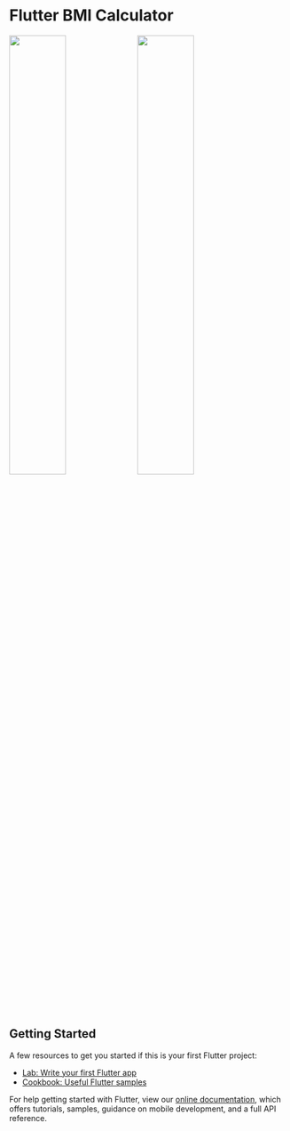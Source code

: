 # Flutter BMI Calculator
<p float="left">
  <img src="https://user-images.githubusercontent.com/81976919/113594317-2873db00-9655-11eb-9e7b-3d29c2f1c5da.png" width="45%" />
  <img src="https://user-images.githubusercontent.com/81976919/113594430-535e2f00-9655-11eb-9c37-a26f46729e13.png" width="45%" />
</p>


## Getting Started

A few resources to get you started if this is your first Flutter project:

- [Lab: Write your first Flutter app](https://flutter.dev/docs/get-started/codelab)
- [Cookbook: Useful Flutter samples](https://flutter.dev/docs/cookbook)

For help getting started with Flutter, view our
[online documentation](https://flutter.dev/docs), which offers tutorials,
samples, guidance on mobile development, and a full API reference.
